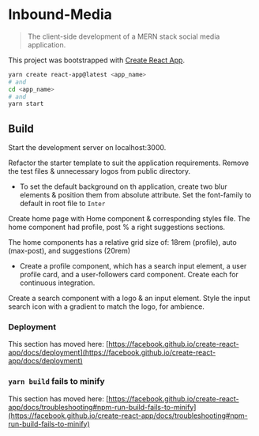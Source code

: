 # Inbound-Media

> The client-side development of a MERN stack social media application.

This project was bootstrapped with [Create React App](https://github.com/facebook/create-react-app).

```bash
yarn create react-app@latest <app_name>
# and
cd <app_name>
# and
yarn start
```

## Build

Start the development server on localhost:3000.

Refactor the starter template to suit the application requirements. Remove the test files & unnecessary logos from public directory.

- To set the default background on th application, create two blur elements & position them from absolute attribute. Set the font-family to default in root file to `Inter`

Create home page with Home component & corresponding styles file. The home component had profile, post % a right suggestions sections.

The home components has a relative grid size of: 18rem (profile), auto (max-post), and suggestions (20rem)

- Create a profile component, which has a search input element, a user profile card, and a user-followers card component. Create each for continuous integration.

Create a search component with a logo & an input element. Style the input search icon with a gradient to match the logo, for ambience.

### Deployment

This section has moved here: [https://facebook.github.io/create-react-app/docs/deployment](https://facebook.github.io/create-react-app/docs/deployment)

### `yarn build` fails to minify

This section has moved here: [https://facebook.github.io/create-react-app/docs/troubleshooting#npm-run-build-fails-to-minify](https://facebook.github.io/create-react-app/docs/troubleshooting#npm-run-build-fails-to-minify)
